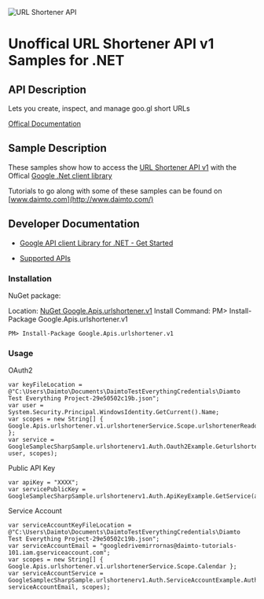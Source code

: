 ﻿![URL Shortener API](https://www.gstatic.com/images/branding/product/1x/googleg_32dp.png)

# Unoffical URL Shortener API v1 Samples for .NET  

## API Description

Lets you create, inspect, and manage goo.gl short URLs

[Offical Documentation](https://developers.google.com/url-shortener/v1/getting_started)

## Sample Description

These samples show how to access the [URL Shortener API v1](https://developers.google.com/url-shortener/v1/getting_started) with the Offical [Google .Net client library](https://github.com/google/google-api-dotnet-client)

Tutorials to go along with some of these samples can be found on [www.daimto.com](http://www.daimto.com/)

## Developer Documentation

* [Google API client Library for .NET - Get Started](https://developers.google.com/api-client-library/dotnet/get_started)

* [Supported APIs](https://developers.google.com/api-client-library/dotnet/apis/)

### Installation

NuGet package:

Location: [NuGet Google.Apis.urlshortener.v1](https://www.nuget.org/packages/Google.Apis.urlshortener.v1)
Install Command: PM>  Install-Package Google.Apis.urlshortener.v1

```
PM> Install-Package Google.Apis.urlshortener.v1
```

### Usage

OAuth2
```
var keyFileLocation = @"C:\Users\Daimto\Documents\DaimtoTestEverythingCredentials\Diamto Test Everything Project-29e50502c19b.json";
var user = System.Security.Principal.WindowsIdentity.GetCurrent().Name;
var scopes = new String[] { Google.Apis.urlshortener.v1.urlshortenerService.Scope.urlshortenerReadonly };
var service = GoogleSamplecSharpSample.urlshortenerv1.Auth.Oauth2Example.GeturlshortenerService(keyFileLocation, user, scopes);
```

Public API Key

```
var apiKey = "XXXX";
var servicePublicKey = GoogleSamplecSharpSample.urlshortenerv1.Auth.ApiKeyExample.GetService(apiKey);
```

Service Account
```
var serviceAccountKeyFileLocation = @"C:\Users\Daimto\Documents\DaimtoTestEverythingCredentials\Diamto Test Everything Project-29e50502c19b.json";
var serviceAccountEmail = "googledrivemirrornas@daimto-tutorials-101.iam.gserviceaccount.com";
var scopes = new String[] { Google.Apis.urlshortener.v1.urlshortenerService.Scope.Calendar };            
var serviceAccountService = GoogleSamplecSharpSample.urlshortenerv1.Auth.ServiceAccountExample.AuthenticateServiceAccount(serviceAccountKeyFileLocation, serviceAccountEmail, scopes);
```
